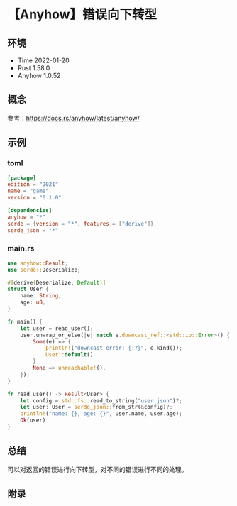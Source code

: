 # 【Anyhow】错误向下转型

## 环境

- Time 2022-01-20
- Rust 1.58.0
- Anyhow 1.0.52

## 概念

参考：<https://docs.rs/anyhow/latest/anyhow/>  

## 示例

### toml

```toml
[package]
edition = "2021"
name = "game"
version = "0.1.0"

[dependencies]
anyhow = "*"
serde = {version = "*", features = ["derive"]}
serde_json = "*"
```

### main.rs

```rust
use anyhow::Result;
use serde::Deserialize;

#[derive(Deserialize, Default)]
struct User {
    name: String,
    age: u8,
}

fn main() {
    let user = read_user();
    user.unwrap_or_else(|e| match e.downcast_ref::<std::io::Error>() {
        Some(e) => {
            println!("downcast error: {:?}", e.kind());
            User::default()
        }
        None => unreachable!(),
    });
}

fn read_user() -> Result<User> {
    let config = std::fs::read_to_string("user.json")?;
    let user: User = serde_json::from_str(&config)?;
    println!("name: {}, age: {}", user.name, user.age);
    Ok(user)
}
```

## 总结

可以对返回的错误进行向下转型，对不同的错误进行不同的处理。

## 附录
